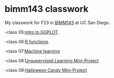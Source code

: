 # bimm143 classwork

My classwork for F23 in [BIMM143](https://bioboot.github.io/bimm143_F23/class-material/github_lab.html#4_Connecting_RStudio_to_GitHub) at UC San Diego.



-class 05:[intro to GGPLOT](https://github.com/rukang123/bimm143_github/blob/main/class05/class5.pdf).

-class 06:[R functions](https://github.com/rukang123/bimm143_github/blob/main/Class%2006/class-06.pdf).

-class 07:[Machine learning](https://github.com/rukang123/bimm143_github/blob/main/class%2007.pdf)

-class 08:[Unsupervised Learning Mini-Project](https://github.com/rukang123/bimm143_github/blob/main/class%2008/class8.pdf)

-class 09:[Halloween Candy Mini-Project](https://github.com/rukang123/bimm143_github/blob/main/class%2009/class-09.pdf)
